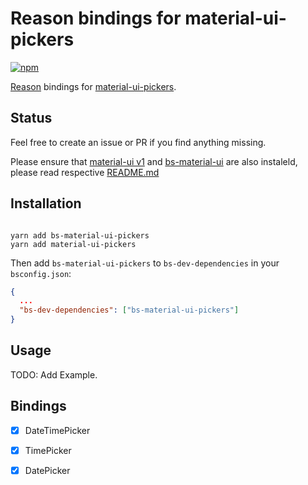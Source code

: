 # Reason bindings for material-ui-pickers

[![npm](https://img.shields.io/npm/v/bs-material-ui-pickers.svg)](https://www.npmjs.com/package/bs-material-ui-pickers)  

[Reason](https://reasonml.github.io/) bindings for [material-ui-pickers](https://github.com/dmtrKovalenko/material-ui-pickers).

## Status

Feel free to create an issue or PR if you find anything missing.

Please ensure that [material-ui v1](https://github.com/mui-org/material-ui/) and [bs-material-ui](https://github.com/InsidersByte/bs-material-ui/) are also instaleld, please read respective [README.md](https://github.com/InsidersByte/bs-material-ui/blob/master/README.md)

## Installation

```

yarn add bs-material-ui-pickers
yarn add material-ui-pickers
```

Then add `bs-material-ui-pickers` to `bs-dev-dependencies` in your `bsconfig.json`:

```json
{
  ...
  "bs-dev-dependencies": ["bs-material-ui-pickers"]
}
```

## Usage

TODO: Add Example.

## Bindings

- [x] DateTimePicker 
- [x] TimePicker 
- [x] DatePicker


